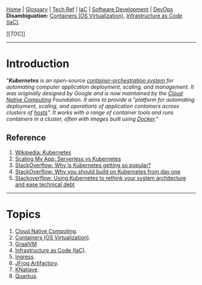 [Home](/Slalom-LLC/Slalom-Consulting) | [Glossary](/Glossary) | [Tech Ref](/Tech-Ref) | [IaC](/Tech-Ref/Software-Development/DevOps-\(Development-and-IT-Operations\)/IaC-\(Infrastructure-as-Code\)) | [Software Development](/Tech-Ref/Software-Development) | [DevOps](/Tech-Ref/Software-Development/DevOps-\(Development-and-IT-Operations\))
**Disambiguation:** [Containers (OS Virtualization)](/Tech-Ref/Virtualization/Containers-\(OS-Virtualization\)), [Infrastructure as Code (IaC)](/Tech-Ref/Software-Development/DevOps-\(Development-and-IT-Operations\)/IaC-\(Infrastructure-as-Code\)).

[[_TOC_]]

---
# Introduction
"_***Kubernetes*** is an open-source [container-orchestration system](/Tech-Ref/Virtualization/Containers-\(OS-Virtualization\)/Container-Orchestration) for automating computer application deployment, scaling, and management. It was originally designed by Google and is now maintained by the [Cloud Native Computing](/Tech-Ref/Software-Development/Cloud-Computing/Cloud-Native-Computing) Foundation. It aims to provide a "platform for automating deployment, scaling, and operations of application containers across clusters of [hosts](/Tech-Ref/Networking/Host)". It works with a range of container tools and runs containers in a cluster, often with images built using [Docker](/Tech-Ref/Software-Development/DevOps-\(Development-and-IT-Operations\)/Docker)._"

## Reference
1. [Wikipedia: Kubernetes](https://en.wikipedia.org/wiki/Kubernetes)
1. [Scaling My App: Serverless vs Kubernetes](https://itnext.io/scaling-my-app-serverless-vs-kubernetes-cdb8adf446e1)
1. [StackOverflow: Why is Kubernetes getting so popular?](https://stackoverflow.blog/2020/05/29/why-kubernetes-getting-so-popular/)
1. [StackOverflow: Why you should build on Kubernetes from day one](https://stackoverflow.blog/2021/07/21/why-you-should-build-on-kubernetes-from-day-one/)
1. [Stackoverflow: Using Kubernetes to rethink your system architecture and ease technical debt](https://stackoverflow.blog/2021/05/19/rethinking-system-architecture-can-kubernetes-help-to-solve-rewrite-anxiety/)

---
# Topics
1. [Cloud Native Computing](/Tech-Ref/Software-Development/Cloud-Computing/Cloud-Native-Computing).
1. [Containers (OS Virtualization)](/Tech-Ref/Virtualization/Containers-\(OS-Virtualization\)).
1. [GraalVM](/Tech-Ref/Software-Development/DevOps-\(Development-and-IT-Operations\)/GraalVM).
1. [Infrastructure as Code (IaC)](/Tech-Ref/Software-Development/DevOps-\(Development-and-IT-Operations\)/IaC-\(Infrastructure-as-Code\)).
1. [Ingress](/Tech-Ref/Virtualization/Containers-\(OS-Virtualization\)/Kubernetes/Ingress).
1. [JFrog Artifactory](/Tech-Ref/Software-Development/DevOps-\(Development-and-IT-Operations\)/JFrog-Platform/JFrog-Artifactory).
1. [KNatiave](/Tech-Ref/Virtualization/Containers-\(OS-Virtualization\)/Kubernetes/Knative).
1. [Quarkus](/Tech-Ref/Virtualization/Containers-\(OS-Virtualization\)/Kubernetes/Quarkus).
